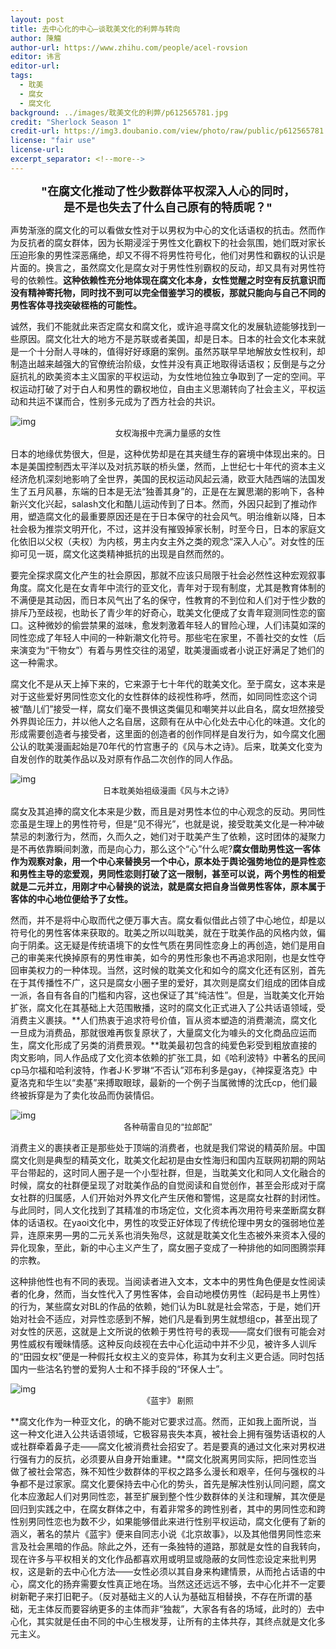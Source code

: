```yaml
---
layout: post
title: 去中心化的中心—谈耽美文化的利弊与转向
author: 陳觴
author-url: https://www.zhihu.com/people/acel-rovsion
editor: 讳言  
editor-url: 
tags:
  - 耽美
  - 腐女
  - 腐文化
background: ../images/耽美文化的利弊/p612565781.jpg
credit: "Sherlock Season 1"
credit-url: https://img3.doubanio.com/view/photo/raw/public/p612565781.jpg
license: "fair use"
license-url: 
excerpt_separator: <!--more-->
---
```


<center><font size="4"><strong>"在腐文化推动了性少数群体平权深入人心的同时，<br/>是不是也失去了什么自己原有的特质呢？"</strong></font></center>

声势渐涨的腐文化的可以看做女性对于以男权为中心的文化话语权的抗击。然而作为反抗者的腐女群体，因为长期浸淫于男性文化霸权下的社会氛围，她们既对家长压迫形象的男性深恶痛绝，却又不得不将男性符号化，他们对男性和霸权的认识是片面的。换言之，虽然腐文化是腐女对于男性性别霸权的反动，却又具有对男性符号的依赖性。**这种依赖性充分地体现在腐文化本身，女性觉醒之时空有反抗意识而没有精神寄托物，同时找不到可以完全借鉴学习的模板，那就只能向与自己不同的男性客体寻找突破桎梏的可能性。**

<!--more-->

诚然，我们不能就此来否定腐女和腐文化，或许追寻腐文化的发展轨迹能够找到一些原因。腐文化壮大的地方不是苏联或者美国，却是日本。日本的社会文化本来就是一个十分耐人寻味的，值得好好琢磨的案例。虽然苏联早早地解放女性权利，却制造出越来越强大的官僚统治阶级，女性并没有真正地取得话语权；反倒是与之分庭抗礼的欧美资本主义国家的平权运动，为女性地位独立争取到了一定的空间。平权运动打破了对于白人和男性的霸权地位，自由主义思潮转向了社会主义，平权运动和共运不谋而合，性别多元成为了西方社会的共识。

<img class="img-fluid" src="../images/耽美文化的利弊/timg-7.jpeg" alt="img">

<center><font size="2">女权海报中充满力量感的女性</font></center>  

日本的地缘优势很大，但是，这种优势却是在其夹缝生存的窘境中体现出来的。日本是美国控制西太平洋以及对抗苏联的桥头堡，然而，上世纪七十年代的资本主义经济危机深刻地影响了全世界，美国的民权运动风起云涌，欧亚大陆西端的法国发生了五月风暴，东端的日本是无法“独善其身”的，正是在左翼思潮的影响下，各种新兴文化兴起，salash文化和酷儿运动传到了日本。然而，外因只起到了推动作用，塑造腐文化的最重要原因还是在于日本保守的社会风气。明治维新以降，日本社会极为推崇文明开化，不过，这并没有摧毁掉家长制，时至今日，日本的家庭文化依旧以父权（夫权）为内核，男主内女主外之类的观念“深入人心”。对女性的压抑可见一斑，腐文化这类精神抵抗的出现是自然而然的。

要完全探求腐文化产生的社会原因，那就不应该只局限于社会必然性这种宏观叙事角度。腐文化是在女青年中流行的亚文化，青年对于现有制度，尤其是教育体制的不满便是其动因，而日本风气出了名的保守，性教育的不到位和人们对于性少数的排斥乃至歧视，也助长了青少年的好奇心，耽美文化便成了女青年窥测同性恋的窗口。这种微妙的偷尝禁果的滋味，愈发刺激着年轻人的冒险心理，人们讳莫如深的同性恋成了年轻人中间的一种新潮文化符号。那些宅在家里，不善社交的女性（后来演变为“干物女”）有着与男性交往的渴望，耽美漫画或者小说正好满足了她们的这一种需求。

腐文化不是从天上掉下来的，它来源于七十年代的耽美文化。至于腐女，这本来是对于这些爱好男同性恋文化的女性群体的歧视性称呼，然而，如同同性恋这个词被“酷儿们”接受一样，腐女们毫不畏惧这类偏见和嘲笑并以此自名，腐女坦然接受外界舆论压力，并以他人之名自居，这颇有在从中心化处去中心化的味道。文化的形成需要创造者与接受者，这里面的创造者的创作同样是自发行为，如今腐文化圈公认的耽美漫画起始是70年代的竹宫惠子的《风与木之诗》。后来，耽美文化变为自发创作的耽美作品以及对原有作品二次创作的同人作品。

<img class="img-fluid" src="../images/耽美文化的利弊/timg-17.jpeg" alt="img">

<center><font size="2">日本耽美始祖级漫画《风与木之诗》</font></center>    

腐女及其追捧的腐文化本来是少数，而且是对男性本位的中心观念的反动。男同性恋虽是生理上的男性符号，但是“见不得光”，也就是说，接受耽美文化是一种冲破禁忌的刺激行为，然而，久而久之，她们对于耽美产生了依赖，这时团体的凝聚力是不再依靠瞬间刺激，而是向心力，那么这个“心”什么呢?**腐女借助男性这一客体作为观察对象，用一个中心来替换另一个中心，原本处于舆论强势地位的是异性恋和男性主导的恋爱观，男同性恋则打破了这一限制，甚至可以说，两个男性的相爱就是二元并立，用刚才中心替换的说法，就是腐女把自身当做男性客体，原本属于客体的中心地位便给予了女性。**

然而，并不是将中心取而代之便万事大吉。腐女看似借此占领了中心地位，却是以符号化的男性客体来获取的。耽美之所以叫耽美，就在于耽美作品的风格内敛，偏向于阴柔。这无疑是传统语境下的女性气质在男同性恋身上的再创造，她们是用自己的审美来代换掉原有的男性审美，如今的男性形象也不再追求阳刚，也是女性夺回审美权力的一种体现。当然，这时候的耽美文化和如今的腐文化还有区别，首先在于其传播性不广，这只是腐女小圈子里的爱好，其次则是腐女们组成的团体自成一派，各自有各自的门槛和内容，这也保证了其“纯洁性”。但是，当耽美文化开始扩张，腐文化在其基础上大范围散播，这时的腐文化正式进入了公共话语领域，受消费主义裹挟。**人们热衷于追求符号价值，盲从资本塑造的消费潮流，腐文化一旦成为消费品，那就很难再恢复原状了，大量腐文化为噱头的文化商品应运而生，腐文化形成了另类的消费景观。**耽美最初包含的纯爱色彩受到粗放直接的肉文影响，同人作品成了文化资本依赖的扩张工具，如《哈利波特》中著名的民间cp马尔福和哈利波特，作者J·K·罗琳“不否认”邓布利多是gay，《神探夏洛克》中夏洛克和华生以“卖基”来搏取眼球，最新的一个例子当属微博的沈氏cp，他们最终被拆穿是为了卖化妆品而伪装情侣。

<img class="img-fluid" src="../images/耽美文化的利弊/timg-18.jpg" alt="img">

<center><font size="2">各种萌雷自见的“拉郎配”</font></center>      

消费主义的裹挟者正是那些处于顶端的消费者，也就是我们常说的精英阶层。中国腐文化则是典型的精英文化，耽美文化起初是由女性海归和国内互联网初期的网站平台带起的，这时同人圈子是一个小型社群，但是，当耽美文化和同人文化融合的时候，腐女的社群便呈现了对耽美作品的自觉阅读和自觉创作，甚至会形成对于腐女社群的归属感，人们开始对外界文化产生厌倦和警惕，这是腐女社群的封闭性。与此同时，同人文化找到了其精准的市场定位，文化资本再次用符号来垄断腐女群体的话语权。在yaoi文化中，男性的攻受正好体现了传统伦理中男女的强弱地位差异，连原来男—男的二元关系也消失殆尽，这就是耽美文化生态被外来资本入侵的异化现象，至此，新的中心主义产生了，腐女圈子变成了一种排他的如同图腾崇拜的宗教。

这种排他性也有不同的表现。当阅读者进入文本，文本中的男性角色便是女性阅读者的化身，然而，当女性代入了男性客体，会自动地模仿男性（起码是书上男性）的行为，某些腐女对BL的作品的依赖，她们认为BL就是社会常态，于是，她们开始对社会不适应，对异性恋感到不解，她们凡是看到男生就想组cp，甚至出现了对女性的厌恶，这就是上文所说的依赖于男性符号的表现——腐女们很有可能会对男性威权有暧昧情感。这种反向歧视在去中心化运动中并不少见，被许多人训斥的“田园女权”便是一种假托女权主义的变异体，称其为女利主义更合适。同时包括国内一些沽名钓誉的爱狗人士和不择手段的“环保人士”。

<img class="img-fluid" src="../images/耽美文化的利弊/p2473233727.jpg" alt="img">

<center><font size="2">《蓝宇》 剧照</font></center>    

**腐文化作为一种亚文化，的确不能对它要求过高。然而，正如我上面所说，当这一种文化进入公共话语领域，它极容易丧失本真，被社会上拥有强势话语权的人或社群牵着鼻子走——腐文化被消费社会招安了。若是要真的通过文化来对男权进行强有力的反抗，必须要从自身开始重建。**腐文化脱离男同实际，把同性恋当做了被社会常态，殊不知性少数群体的平权之路多么漫长和艰辛，任何与强权的斗争都不是过家家。腐文化要保持去中心化的势头，首先是解决性别认同问题，腐文化本应激起人们对男同性恋，甚至扩展到整个性少数群体的关注和理解，其次便是回归到实践之中，在腐女群体之中，有着非常多的跨性别者，其中的男同性恋和跨性别男同性恋也为数不少，如果能够借此来进行性别平权运动，腐文化便有了新的涵义，著名的禁片《蓝宇》便来自同志小说《北京故事》，以及其他借男同性恋来言及社会黑暗的作品。除此之外，还有一条独特的道路，那就是女性的自我转向，现在许多与平权相关的文化作品都喜欢用或明显或隐蔽的女同性恋设定来批判男权，这是新的去中心化方法——女性必须以其自身来构建情景，从而抢占话语的中心，腐文化的扬弃需要女性真正地在场。当然这还远远不够，去中心化并不一定要树新靶子来打旧靶子。（反对基础主义的人认为基础互相替换，不存在所谓的基础，无主体反而要容纳更多的主体而非“独裁”，大家各有各的场域，此时的）去中心化，其实就是任由不同的中心生根发芽，让所有的主体共存，其终点就是文化多元主义。